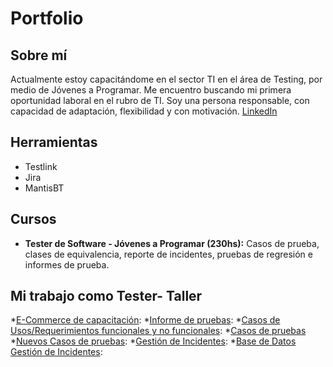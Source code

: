 # Portfolio
## Sobre mí

Actualmente estoy capacitándome en el sector TI en el área de Testing, por medio de Jóvenes a Programar. 
Me encuentro buscando mi primera oportunidad laboral en el rubro de TI. Soy una persona responsable, con capacidad de adaptación, flexibilidad y con motivación.
[LinkedIn](https://www.linkedin.com/in/silvana-fontes-70828b248/) 


## Herramientas
* Testlink
* Jira
* MantisBT

## Cursos
* **Tester de Software - Jóvenes a Programar (230hs):**
Casos de prueba, clases de equivalencia, reporte de incidentes, pruebas de regresión e informes de prueba.

## Mi trabajo como Tester- Taller
 *[E-Commerce de capacitación](https://japceibal.github.io/e-mercado-TESTING/index.html):
 *[Informe de pruebas](https://docs.google.com/document/d/1qSLyY2fWde7YcjeqM1K6viTws_FXt_g5/edit?usp=sharing&ouid=105773991726688002945&rtpof=true&sd=true):
 *[Casos de Usos/Requerimientos funcionales y no funcionales](https://docs.google.com/document/d/1qN_9zvbbFztpBuF4iarQ-XGea5fiWQAf/edit?usp=share_link&ouid=105773991726688002945&rtpof=true&sd=true):
 *[Casos de pruebas](https://docs.google.com/spreadsheets/d/1HEtSuPhUBfOxsalbEwbVYrqyzv0B4wLh/edit?usp=share_link&ouid=105773991726688002945&rtpof=true&sd=true)
 *[Nuevos Casos de pruebas](https://docs.google.com/spreadsheets/d/1YRYGhEocDs-x6eBp2s4WhqjmTWCLk-KR/edit?usp=sharing&ouid=105773991726688002945&rtpof=true&sd=true):
 *[Gestión de Incidentes](https://docs.google.com/spreadsheets/d/1oOM9Wnglvh8zd19aP45hOg8Qu4kVGQQq/edit?usp=share_link&ouid=105773991726688002945&rtpof=true&sd=true):
 *[Base de Datos Gestión de Incidentes](https://docs.google.com/spreadsheets/d/10GuWfqWs-S6qvijCVZ8770W9q3pFvbEb/edit?usp=sharing&ouid=105773991726688002945&rtpof=true&sd=true):
